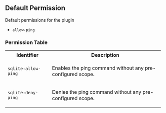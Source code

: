 ## Default Permission

Default permissions for the plugin

- `allow-ping`

### Permission Table 

<table>
<tr>
<th>Identifier</th>
<th>Description</th>
</tr>


<tr>
<td>

`sqlite:allow-ping`

</td>
<td>

Enables the ping command without any pre-configured scope.

</td>
</tr>

<tr>
<td>

`sqlite:deny-ping`

</td>
<td>

Denies the ping command without any pre-configured scope.

</td>
</tr>
</table>
